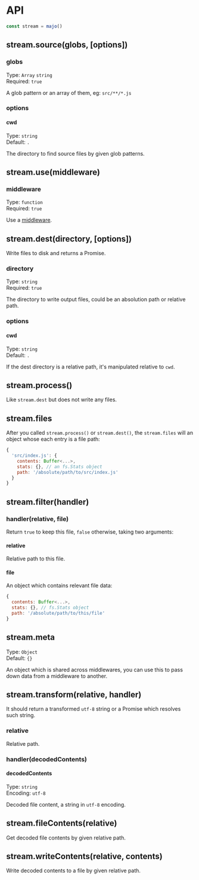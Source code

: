 # API

```js
const stream = majo()
```

## stream.source(globs, [options])

### globs

Type: `Array` `string`<br>
Required: `true`

A glob pattern or an array of them, eg: `src/**/*.js`

### options

#### cwd

Type: `string`<br>
Default: `.`

The directory to find source files by given glob patterns.

## stream.use(middleware)

### middleware

Type: `function`<br>
Required: `true`

Use a [middleware](./middleware.md).

## stream.dest(directory, [options])

Write files to disk and returns a Promise.

### directory

Type: `string`<br>
Required: `true`

The directory to write output files, could be an absolution path or relative path.

### options

#### cwd

Type: `string`<br>
Default: `.`

If the dest directory is a relative path, it's manipulated relative to `cwd`.

## stream.process()

Like `stream.dest` but does not write any files.

## stream.files

After you called `stream.process()` or `stream.dest()`, the `stream.files` will  an object whose each entry is a file path:

```js
{
  'src/index.js': {
    contents: Buffer<...>,
    stats: {}, // an fs.Stats object
    path: '/absolute/path/to/src/index.js'
  }
}
```

## stream.filter(handler)

### handler(relative, file)

Return `true` to keep this file, `false` otherwise, taking two arguments:

#### relative

Relative path to this file.

#### file

An object which contains relevant file data:

```js
{
  contents: Buffer<...>,
  stats: {}, // fs.Stats object
  path: '/absolute/path/to/this/file'
}
```

## stream.meta

Type: `Object`<br>
Default: `{}`

An object which is shared across middlewares, you can use this to pass down data from a middleware to another.

## stream.transform(relative, handler)

It should return a transformed `utf-8` string or a Promise which resolves such string.

### relative

Relative path.

### handler(decodedContents)

#### decodedContents

Type: `string`<br>
Encoding: `utf-8`

Decoded file content, a string in `utf-8` encoding.

## stream.fileContents(relative)

Get decoded file contents by given relative path.

## stream.writeContents(relative, contents)

Write decoded contents to a file by given relative path.
